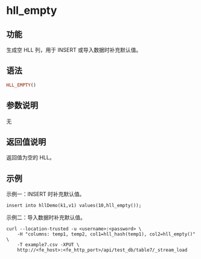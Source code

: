 # hll_empty

## 功能

生成空 HLL 列，用于 INSERT 或导入数据时补充默认值。

## 语法

```Haskell
HLL_EMPTY()
```

## 参数说明

无

## 返回值说明

返回值为空的 HLL。

## 示例

示例一：INSERT 时补充默认值。

```plain text
insert into hllDemo(k1,v1) values(10,hll_empty());
```

示例二：导入数据时补充默认值。

```plain text
curl --location-trusted -u <username>:<password> \
    -H "columns: temp1, temp2, col1=hll_hash(temp1), col2=hll_empty()" \
    -T example7.csv -XPUT \
    http://<fe_host>:<fe_http_port>/api/test_db/table7/_stream_load
```
